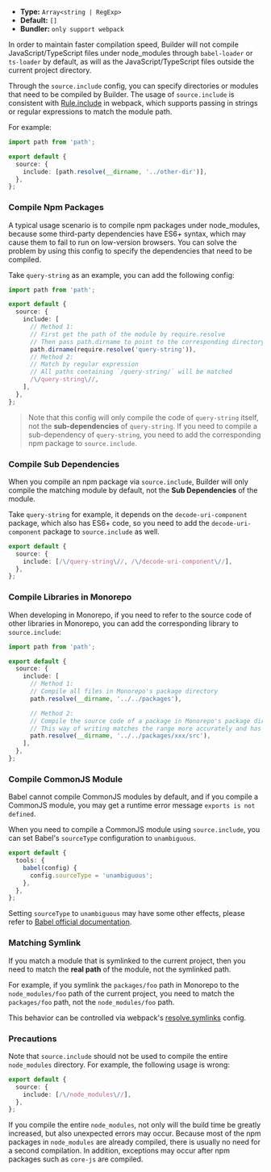 - **Type:** `Array<string | RegExp>`
- **Default:** `[]`
- **Bundler:** `only support webpack`

In order to maintain faster compilation speed, Builder will not compile JavaScript/TypeScript files under node_modules through `babel-loader` or `ts-loader` by default, as will as the JavaScript/TypeScript files outside the current project directory.

Through the `source.include` config, you can specify directories or modules that need to be compiled by Builder. The usage of `source.include` is consistent with [Rule.include](https://webpack.js.org/configuration/module/#ruleinclude) in webpack, which supports passing in strings or regular expressions to match the module path.

For example:

```ts
import path from 'path';

export default {
  source: {
    include: [path.resolve(__dirname, '../other-dir')],
  },
};
```

### Compile Npm Packages

A typical usage scenario is to compile npm packages under node_modules, because some third-party dependencies have ES6+ syntax, which may cause them to fail to run on low-version browsers. You can solve the problem by using this config to specify the dependencies that need to be compiled.

Take `query-string` as an example, you can add the following config:

```ts
import path from 'path';

export default {
  source: {
    include: [
      // Method 1:
      // First get the path of the module by require.resolve
      // Then pass path.dirname to point to the corresponding directory
      path.dirname(require.resolve('query-string')),
      // Method 2:
      // Match by regular expression
      // All paths containing `/query-string/` will be matched
      /\/query-string\//,
    ],
  },
};
```

> Note that this config will only compile the code of `query-string` itself, not the **sub-dependencies** of `query-string`. If you need to compile a sub-dependency of `query-string`, you need to add the corresponding npm package to `source.include`.

### Compile Sub Dependencies

When you compile an npm package via `source.include`, Builder will only compile the matching module by default, not the **Sub Dependencies** of the module.

Take `query-string` for example, it depends on the `decode-uri-component` package, which also has ES6+ code, so you need to add the `decode-uri-component` package to `source.include` as well.

```ts
export default {
  source: {
    include: [/\/query-string\//, /\/decode-uri-component\//],
  },
};
```

### Compile Libraries in Monorepo

When developing in Monorepo, if you need to refer to the source code of other libraries in Monorepo, you can add the corresponding library to `source.include`:

```ts
import path from 'path';

export default {
  source: {
    include: [
      // Method 1:
      // Compile all files in Monorepo's package directory
      path.resolve(__dirname, '../../packages'),

      // Method 2:
      // Compile the source code of a package in Monorepo's package directory
      // This way of writing matches the range more accurately and has less impact on the overall build performance.
      path.resolve(__dirname, '../../packages/xxx/src'),
    ],
  },
};
```

### Compile CommonJS Module

Babel cannot compile CommonJS modules by default, and if you compile a CommonJS module, you may get a runtime error message `exports is not defined`.

When you need to compile a CommonJS module using `source.include`, you can set Babel's `sourceType` configuration to `unambiguous`.

```ts
export default {
  tools: {
    babel(config) {
      config.sourceType = 'unambiguous';
    },
  },
};
```

Setting `sourceType` to `unambiguous` may have some other effects, please refer to [Babel official documentation](https://babeljs.io/docs/en/options#sourcetype).

### Matching Symlink

If you match a module that is symlinked to the current project, then you need to match the **real path** of the module, not the symlinked path.

For example, if you symlink the `packages/foo` path in Monorepo to the `node_modules/foo` path of the current project, you need to match the `packages/foo` path, not the `node_modules/foo` path.

This behavior can be controlled via webpack's [resolve.symlinks](https://webpack.js.org/configuration/resolve/#resolvesymlinks) config.

### Precautions

Note that `source.include` should not be used to compile the entire `node_modules` directory. For example, the following usage is wrong:

```ts
export default {
  source: {
    include: [/\/node_modules\//],
  },
};
```

If you compile the entire `node_modules`, not only will the build time be greatly increased, but also unexpected errors may occur. Because most of the npm packages in `node_modules` are already compiled, there is usually no need for a second compilation. In addition, exceptions may occur after npm packages such as `core-js` are compiled.
